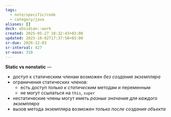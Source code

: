 ```yaml
---
tags:
  - note/specific/code
  - category/java
aliases: []
deck: obsidian::work
created: 2025-05-27 10:32:43+03:00
updated: 2025-10-02T17:37:58+03:00
sr-due: 2026-12-03
sr-interval: 427
sr-ease: 310
---
```


**Static vs nonstatic**
—
- доступ к статическим членам возможен *без создания экземпляра*
- ограничения статических членов:
	- есть доступ *только к статическим* методам и переменным
	- не могут ссылаться на `this`, `super`
- нестатические члены могут иметь *разные значения для каждого экземпляра*
- вызов метода экземпляра возможен *только после создания объекта*
